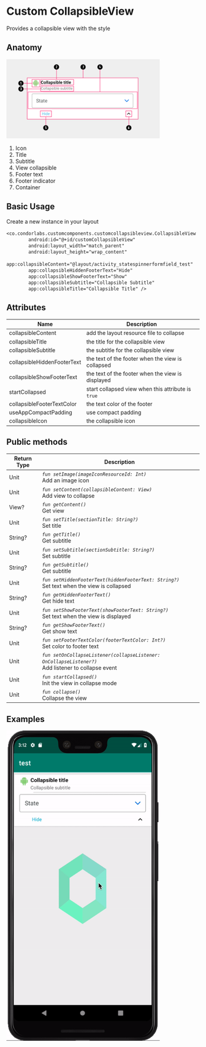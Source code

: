 # Custom CollapsibleView
Provides a collapsible view with the style

## Anatomy
<img src="/Images/customcollapsibleview/collapsible_view_anatomy.png" width="400" heigth="400"/>

1. Icon
2. Title
3. Subtitle
4. View collapsible
5. Footer text
6. Footer indicator
7. Container

## Basic Usage
Create a new instance in your layout

```
<co.condorlabs.customcomponents.customcollapsibleview.CollapsibleView
        android:id="@+id/customCollapsibleView"
        android:layout_width="match_parent"
        android:layout_height="wrap_content"
        app:collapsibleContent="@layout/activity_statespinnerformfield_test"
        app:collapsibleHiddenFooterText="Hide"
        app:collapsibleShowFooterText="Show"
        app:collapsibleSubtitle="Collapsible Subtitle"
        app:collapsibleTitle="Collapsible Title" />
```

## Attributes
| Name | Description  |
| - | - |
| collapsibleContent | add the layout resource file to collapse |
| collapsibleTitle | the title for the collapsible view |
| collapsibleSubtitle | the subtitle for the collapsible view |
| collapsibleHiddenFooterText | the text of the footer when the view is collapsed |
| collapsibleShowFooterText | the text of the footer when the view is displayed |
| startCollapsed | start collapsed view when this attribute is `true` |
| collapsibleFooterTextColor | the text color of the footer |
| useAppCompactPadding | use compact padding |
| collapsibleIcon | the collapsible icon |

## Public methods
| Return Type | Description |
| -| - |
|  Unit | *`fun setImage(imageIconResourceId: Int)`* <br> Add an image icon |
|  Unit | *`fun setContent(collapsibleContent: View)`* <br> Add view to collapse |
|  View? | *`fun getContent()`* <br> Get view |
|  Unit | *`fun setTitle(sectionTitle: String?)`* <br> Set title |
|  String? | *`fun getTitle()`* <br> Get subtitle |
|  Unit | *`fun setSubtitle(sectionSubtitle: String?)`* <br> Set subtitle |
|  String? | *`fun getSubtitle()`* <br> Get subtitle |
|  Unit | *`fun setHiddenFooterText(hiddenFooterText: String?)`* <br> Set text when the view is collapsed |
|  String? | *`fun getHiddenFooterText()`* <br> Get hide text |
|  Unit | *`fun setShowFooterText(showFooterText: String?)`* <br> Set text when the view is displayed |
|  String? | *`fun getShowFooterText()`* <br> Get show text |
|  Unit | *`fun setFooterTextColor(footerTextColor: Int?)`* <br> Set color to footer text |
|  Unit | *`fun setOnCollapseListener(collapseListener: OnCollapseListener?)`* <br> Add listener to collapse event |
|  Unit | *`fun startCollapsed()`* <br> Init the view in collapse mode |
|  Unit | *`fun collapse()`* <br> Collapse the view |

## Examples
<img src="/Images/customcollapsibleview/collapsible_animation.gif" width="400" heigth="400"/>
